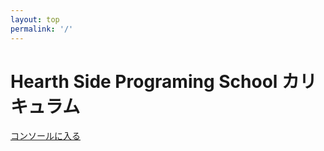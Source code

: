 ```yaml
---
layout: top
permalink: '/'
---
```


<div class="flex flex-col items-center grid crid-cols-1 h-screen">
  <div class="flex flex-col items-center h-100 grid grid-cols-1 gap-4">
    <h1 class="justify-self-center text-4xl">
      Hearth Side Programing School カリキュラム
    </h1>
    <div class="justify-self-center">
      <a href="console.html" class="bg-transparent hover:bg-blue-500 text-blue-700 font-semibold hover:text-white py-4 px-6 border border-blue-500 hover:border-transparent rounded">コンソールに入る</a>
    </div>
  </div>
</div>